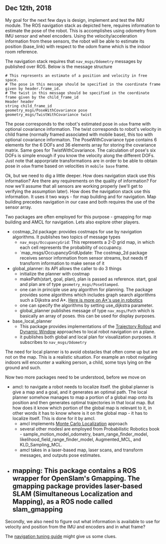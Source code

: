 
## Dec 12th, 2018
My goal for the next few days is design, implement and test the IMU module. The ROS navigation stack as depicted here, requires information to estimate the pose of the robot. This is accomplishes using odometry from IMU sensor and wheel encoders. Using the velocity/acceleration information from these sensors, the robot will be able to estimate its position (base_link) with respect to the odom frame which is the indoor room reference. 

The navigation stack requires that `nav_msgs/Odometry` messages by published over ROS. Below is the message structure
```
# This represents an estimate of a position and velocity in free space.  
# The pose in this message should be specified in the coordinate frame given by header.frame_id.
# The twist in this message should be specified in the coordinate frame given by the child_frame_id
Header header
string child_frame_id
geometry_msgs/PoseWithCovariance pose
geometry_msgs/TwistWithCovariance twist
```
The pose corresponds to the robot's estimated pose in `odom` frame with optional covariance information. The twist corresponds to robot's velocity in child frame (normally framed associated with mobile base), this too with optional covariance informaiton. 
The PoseWithCovariance type contains 6 elements for the 6 DOFs and 36 elements array for storing the covariance matrix. Same goes for TwistWithCovariance.  The calculation of pose's six DOFs is simple enough if you know the velocity along the different DOFs. Just note that apporpriate transformations are in order to be able to obtain pose in `odom` frame based on velocities in `mobile base` frame. 


Ok, but we need to dig a little deeper. How does navigation stack use this information? Are there any requirements on the quality of information? 
For now we'll assume that all sensors are working properly (we'll get to verifying the assumption later). How does the navigation stack use this information. It uses it two ways - for map building and for navigation. Map building precedes navigation in our case and both requires the use of the sensor array. 

Two packages are often employed for this purpose - gmapping for map building and AMCL for navigation. 
Lets also explore other players. 
- costmap_2d package: provides costmaps for use by navigation algorithms. It publishes two topics of message types 
  - `nav_msgs/OccupancyGrid`: This represents a 2-D grid map, in which each cell represents the probability of occupancy. 
  - `map_msgs/OccupancyGridUpdate: 
The costmap_2d package receives sensor information from sensor streams, but needs tf transform information to make sense of it 
- global_planner: its API allows the caller to do 3 things
  - initialize the planner with costmap
  - makePath(start, goal, plan), plan is passed as reference. start, goal and plan are of type `geometry_msgs/PoseStamped`. 
  - one can in principle use any algorithm for planning. The package provides some algorithms which includes graph search algorithms such a Dijkstra and A*. [Here is more on A*'s use in robotics](https://www.coursera.org/lecture/robotics-motion-planning/1-4-a-algorithm-Vv9fL)
  - one can specify the algorithms by setting use_dijkstra parameter. 
  - global_planner publishes message of type `nav_msgs/Path` which is basically an array of poses. this can be used for display purposes. 
- base_local_planner
  - This package provides implementations of the [Trajectory Rollout](https://pdfs.semanticscholar.org/dabd/bb636f02d3cff3d546bd1bdae96a058ba4bc.pdf?_ga=2.75374935.412017123.1520536154-80785446.1520536154) and [Dynamic Window](https://www.ri.cmu.edu/pub_files/pub1/fox_dieter_1997_1/fox_dieter_1997_1.pdf) approaches to local robot navigation on a plane. 
  - it publishes both global and local plan for visualization purposes. it subscribes to `nav_msgs/Odometry`
  

The need for local planner is to avoid obstacles that often come up but are not on the map. This is a realistic situation. For example an robot nvigating indoors will encounter a walking person, a child, some toys lying on the ground and such. 
  
Now two more packages need to be understood, before we move on
- amcl: to navigate a robot needs to localize itself. the global planner is give a map and a goal, and it generates an optimal path. The local planner somehow manages to map a portion of a global map onto its position and then generates optimal trajectories in that local map. But how does it know which portion of the global map is relevant to it, in other words it has to know where is it on the global map - it has to localize itself. This is done for it by amcl. 
  - amcl implements [Monte Carlo Localization](http://robots.stanford.edu/papers/fox.aaai99.pdf) approach
  - several other modesl are employed from Probabilistic Robotics book - sample_motion_model_odometry, beam_range_finder_model, likelihood_field_range_finder_model, Augmented_MCL, and KLD_Sampling_MCL.
  - amcl takes in a laser-based map, laser scans, and transform messages, and outputs pose estimates. 
- mapping: This package contains a ROS wrapper for OpenSlam's Gmapping. The gmapping package provides laser-based SLAM (Simultaneous Localization and Mapping), as a ROS node called slam_gmapping
  - 

Secondly, we also need to figure out what information is available to use for velocity and position from the IMU and encoders and in what frame?


The [navigation tuning guide](http://wiki.ros.org/navigation/Tutorials/Navigation%20Tuning%20Guide) might give us some clues. 
